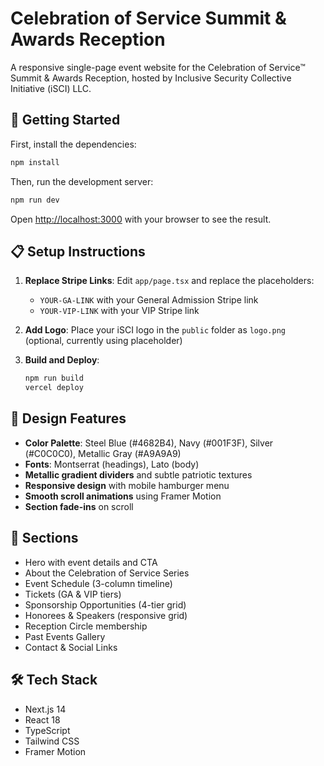 # Celebration of Service Summit & Awards Reception

A responsive single-page event website for the Celebration of Service™ Summit & Awards Reception, hosted by Inclusive Security Collective Initiative (iSCI) LLC.

## 🚀 Getting Started

First, install the dependencies:

```bash
npm install
```

Then, run the development server:

```bash
npm run dev
```

Open [http://localhost:3000](http://localhost:3000) with your browser to see the result.

## 📋 Setup Instructions

1. **Replace Stripe Links**: Edit `app/page.tsx` and replace the placeholders:
   - `YOUR-GA-LINK` with your General Admission Stripe link
   - `YOUR-VIP-LINK` with your VIP Stripe link

2. **Add Logo**: Place your iSCI logo in the `public` folder as `logo.png` (optional, currently using placeholder)

3. **Build and Deploy**:
   ```bash
   npm run build
   vercel deploy
   ```

## 🎨 Design Features

- **Color Palette**: Steel Blue (#4682B4), Navy (#001F3F), Silver (#C0C0C0), Metallic Gray (#A9A9A9)
- **Fonts**: Montserrat (headings), Lato (body)
- **Metallic gradient dividers** and subtle patriotic textures
- **Responsive design** with mobile hamburger menu
- **Smooth scroll animations** using Framer Motion
- **Section fade-ins** on scroll

## 📱 Sections

- Hero with event details and CTA
- About the Celebration of Service Series
- Event Schedule (3-column timeline)
- Tickets (GA & VIP tiers)
- Sponsorship Opportunities (4-tier grid)
- Honorees & Speakers (responsive grid)
- Reception Circle membership
- Past Events Gallery
- Contact & Social Links

## 🛠️ Tech Stack

- Next.js 14
- React 18
- TypeScript
- Tailwind CSS
- Framer Motion


